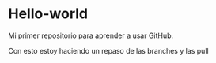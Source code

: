 # Hello-world
Mi primer repositorio para aprender a usar GitHub.


Con esto estoy haciendo un repaso de las branches y las pull
